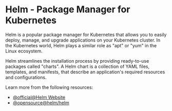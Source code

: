 # Helm - Package Manager for Kubernetes

Helm is a popular package manager for Kubernetes that allows you to easily deploy, manage, and upgrade applications on your Kubernetes cluster. In the Kubernetes world, Helm plays a similar role as "apt" or "yum" in the Linux ecosystem.

Helm streamlines the installation process by providing ready-to-use packages called "charts". A Helm chart is a collection of YAML files, templates, and manifests, that describe an application's required resources and configurations.

Learn more from the following resources:

- [@official@Helm Website](https://helm.sh/)
- [@opensource@helm/helm](https://github.com/helm/helm)